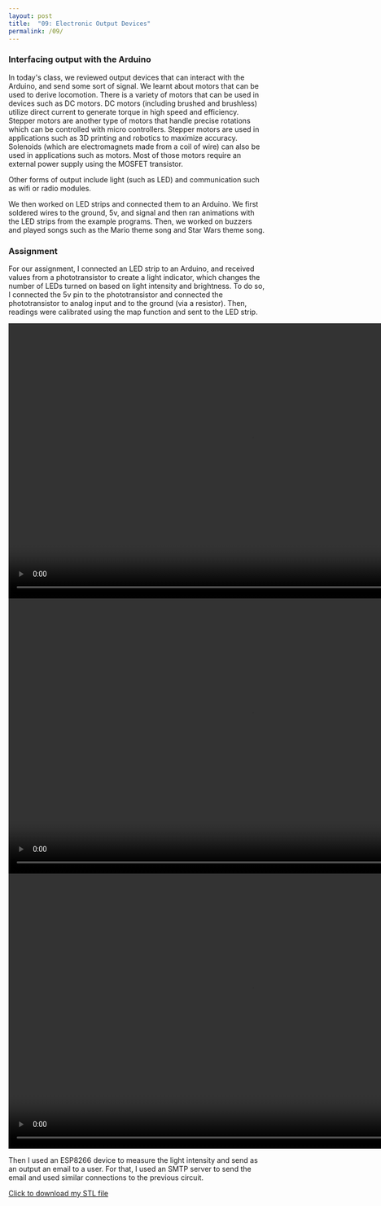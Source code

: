 ```yaml
---
layout: post
title:  "09: Electronic Output Devices"
permalink: /09/
---
```


### Interfacing output with the Arduino  

In today's class, we reviewed output devices that can interact with the Arduino, and send some sort of signal. We learnt about motors that can be used to derive locomotion. There is a variety of motors that can be used in devices such as DC motors. DC motors (including brushed and brushless) utilize direct current to generate torque in high speed and efficiency. Stepper motors are another type of motors that handle precise rotations which can be controlled with micro controllers. Stepper motors are used in applications such as 3D printing and robotics to maximize accuracy. Solenoids (which are electromagnets made from a coil of wire) can also be used in applications such as motors. Most of those motors require an external power supply using the MOSFET transistor.

Other forms of output include light (such as LED) and communication such as wifi or radio modules.

We then worked on LED strips and connected them to an Arduino. We first soldered wires to the ground, 5v, and signal and then ran animations with the LED strips from the example programs. Then, we worked on buzzers and played songs such as the Mario theme song and Star Wars theme song.  

### Assignment

 For our assignment, I connected an LED strip to an Arduino, and received values from a phototransistor to create a light indicator, which changes the number of LEDs turned on based on light intensity and brightness. To do so, I connected the 5v pin to the phototransistor and connected the phototransistor to analog input and to the ground (via a resistor). Then, readings were calibrated using the map function and sent to the LED strip.

 <video width="955" height="541" controls>
 	<source src="a.mp4" type="video/mp4">
 </video>

 <video width="955" height="541" controls>
 	<source src="b.mp4" type="video/mp4">
 </video>


 <video width="955" height="541" controls>
	<source src="c.mp4" type="video/mp4">
 </video>



 Then I used an ESP8266 device to measure the light intensity and send as an output an email to a user. For that, I used an SMTP server to send the email and used similar connections to the previous circuit.


<a href='cube.stl' download>Click to download my STL file</a>
